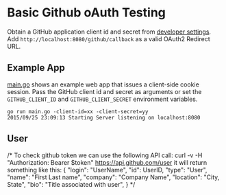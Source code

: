 # Basic Github oAuth Testing

Obtain a GitHub application client id and secret from [developer settings](https://github.com/settings/developers). Add `http://localhost:8080/github/callback` as a valid OAuth2 Redirect URL.

## Example App

[main.go](main.go) shows an example web app that issues a client-side cookie session. Pass the GitHub client id and secret as arguments or set the `GITHUB_CLIENT_ID` and `GITHUB_CLIENT_SECRET` environment variables.

```
go run main.go -client-id=xx -client-secret=yy
2015/09/25 23:09:13 Starting Server listening on localhost:8080
```

## User

/*
To check github token we can use the following API call:
curl -v -H "Authorization: Bearer $token" https://api.github.com/user
it will return something like this:
{
  "login": "UserName",
  "id": UserID,
  "type": "User",
  "name": "First Last name",
  "company": "Company Name",
  "location": "City, State",
  "bio": "Title associated with user",
}
*/